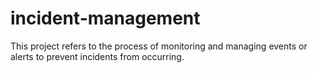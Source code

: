 # incident-management
This project refers to the process of monitoring and managing events or alerts to prevent incidents from occurring.
